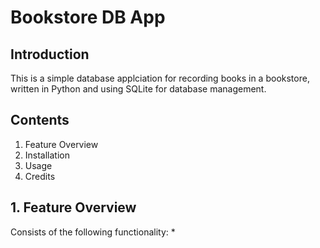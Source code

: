 # Bookstore DB App

## Introduction

This is a simple database applciation for recording books in a bookstore,
written in Python and using SQLite for database management.

## Contents

1. Feature Overview
2. Installation
3. Usage
4. Credits

## 1. Feature Overview

Consists of the following functionality:
* 
